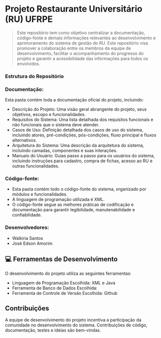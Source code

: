# Projeto Restaurante Universitário (RU) UFRPE

> Este repositório tem como objetivo centralizar a documentação, código-fonte e demais informações relevantes ao desenvolvimento e aprimoramento do sistema de gestão do RU. Este repositório visa promover a colaboração entre os membros da equipe de desenvolvimento, facilitar o acompanhamento do progresso do projeto e garantir a acessibilidade das informações para todos os envolvidos.

###  Estrutura do Repositório

### Documentação:
Esta pasta contém toda a documentação oficial do projeto, incluindo:
- Descrição do Projeto: Uma visão geral abrangente do projeto, seus objetivos, escopo e funcionalidades.
- Requisitos do Sistema: Uma lista detalhada dos requisitos funcionais e não funcionais que o sistema deve atender.
- Casos de Uso: Definição detalhada dos casos de uso do sistema, incluindo atores, pré-condições, pós-condições, fluxo principal e fluxos alternativos.
- Arquitetura do Sistema: Uma descrição da arquitetura do sistema, incluindo camadas, componentes e suas interações.
- Manuais do Usuário: Guias passo a passo para os usuários do sistema, incluindo instruções para cadastro, compra de fichas, acesso ao RU e outras funcionalidades.

### Código-fonte:
- Esta pasta contém todo o código-fonte do sistema, organizado por módulos e funcionalidades.
- A linguagem de programação utilizada é XML.
- O código-fonte segue as melhores práticas de codificação e documentação para garantir legibilidade, manutenabilidade e confiabilidade.

### Desenvolvedores:
- Walkiria Santos
- José Edson Amorim

## 💻 Ferramentas de Desenvolvimento

O desenvolvimento do projeto utiliza as seguintes ferramentas:

- Linguagem de Programação Escolhida: XML e Java
- Ferramenta de Banco de Dados Escolhida:
- Ferramenta de Controle de Versão Escolhida: Github

## Contribuições

A equipe de desenvolvimento do projeto incentiva a participação da comunidade no desenvolvimento do sistema. Contribuições de código, documentação, testes e ideias são bem-vindas.
